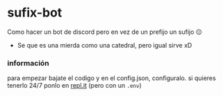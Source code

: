 # sufix-bot
Como hacer un bot de discord pero en vez de un prefijo un sufijo 😐
* Se que es una mierda como una catedral, pero igual sirve xD

### información
para empezar bajate el codigo y en el config.json, configuralo. si quieres tenerlo 24/7 ponlo en [repl.it](https://repl.it/@samuelbi11/sufixbot#index.js) (pero con un `.env`)
